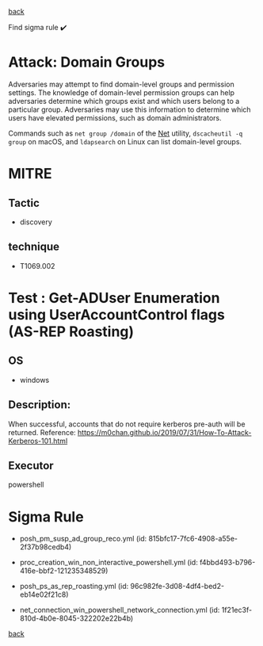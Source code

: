 
[back](../index.md)

Find sigma rule :heavy_check_mark: 

# Attack: Domain Groups 

Adversaries may attempt to find domain-level groups and permission settings. The knowledge of domain-level permission groups can help adversaries determine which groups exist and which users belong to a particular group. Adversaries may use this information to determine which users have elevated permissions, such as domain administrators.

Commands such as <code>net group /domain</code> of the [Net](https://attack.mitre.org/software/S0039) utility,  <code>dscacheutil -q group</code> on macOS, and <code>ldapsearch</code> on Linux can list domain-level groups.

# MITRE
## Tactic
  - discovery


## technique
  - T1069.002


# Test : Get-ADUser Enumeration using UserAccountControl flags (AS-REP Roasting)
## OS
  - windows


## Description:
When successful, accounts that do not require kerberos pre-auth will be returned.
Reference: https://m0chan.github.io/2019/07/31/How-To-Attack-Kerberos-101.html


## Executor
powershell

# Sigma Rule
 - posh_pm_susp_ad_group_reco.yml (id: 815bfc17-7fc6-4908-a55e-2f37b98cedb4)

 - proc_creation_win_non_interactive_powershell.yml (id: f4bbd493-b796-416e-bbf2-121235348529)

 - posh_ps_as_rep_roasting.yml (id: 96c982fe-3d08-4df4-bed2-eb14e02f21c8)

 - net_connection_win_powershell_network_connection.yml (id: 1f21ec3f-810d-4b0e-8045-322202e22b4b)



[back](../index.md)
